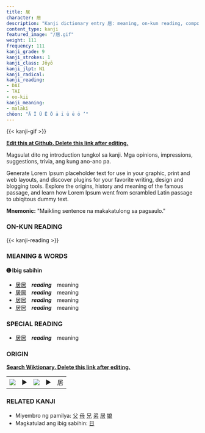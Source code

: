 ```yaml
---
title: 居
character: 居
description: "Kanji dictionary entry 居: meaning, on-kun reading, compounds, origin, related kanji"
content_type: kanji
featured_image: "/居.gif"
weight: 111
frequency: 111
kanji_grade: 9
kanji_strokes: 1
kanji_class: Jōyō
kanji_jlpt: N1
kanji_radical: 
kanji_reading: 
- DAI
- TAI
- oo-kii
kanji_meaning:
- malaki
chōon: "Ā Ī Ū Ē Ō ā ī ū ē ō ’"
---
```

[//]: # (Don't edit the line below. Kanji animated GIF code is automatically generated.)
{{< kanji-gif >}}

[//]: # (Edit below this line.)

**[Edit this at Github. Delete this link after editing.](https://github.com/tim0g/tim/tree/main/content/kanji/居/index.md)**

Magsulat dito ng introduction tungkol sa kanji. Mga opinions, impressions, suggestions, trivia, ang kung ano-ano pa.

Generate Lorem Ipsum placeholder text for use in your graphic, print and web layouts, and discover plugins for your favorite writing, design and blogging tools. Explore the origins, history and meaning of the famous passage, and learn how Lorem Ipsum went from scrambled Latin passage to ubiqitous dummy text.
 
**Mnemonic:** "Maikling sentence na makakatulong sa pagsaulo."

### ON-KUN READING

[//]: # (Don't edit the line below. ON-KUN READING code is automatically generated.)
{{< kanji-reading >}}

### MEANING & WORDS

#### ➊ **Ibig sabihin**
  - [居](../居)[居](../居)　***reading***　meaning
  - [居](../居)[居](../居)　***reading***　meaning
  - [居](../居)[居](../居)　***reading***　meaning
  - [居](../居)[居](../居)　***reading***　meaning

### SPECIAL READING
  - [居](../居)[居](../居)　***reading***　meaning

### ORIGIN

**[Search Wiktionary. Delete this link after editing.](https://wiktionary.org/wiki/居)**
<table class="kanji-table"><tr><td>
<img src="60px-居-bronze.svg.png">
</td><td>▶</td><td>
<img src="60px-居-oracle.svg.png">
</td><td>▶</td>
<td class="kanji-origin">居</td>
</tr></table>

### RELATED KANJI
- Miyembro ng pamilya: [父](../父) [母](../母) [兄](../兄) [弟](../弟) [居](../居) [娘](../娘)
- Magkatulad ang ibig sabihin: [日](../日)
